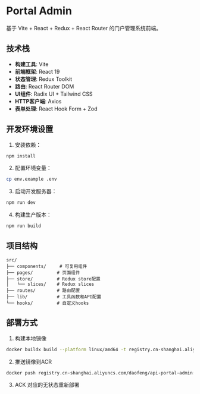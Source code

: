 # Portal Admin

基于 Vite + React + Redux + React Router 的门户管理系统前端。

## 技术栈

- **构建工具**: Vite
- **前端框架**: React 19
- **状态管理**: Redux Toolkit
- **路由**: React Router DOM
- **UI组件**: Radix UI + Tailwind CSS
- **HTTP客户端**: Axios
- **表单处理**: React Hook Form + Zod

## 开发环境设置

1. 安装依赖：
```bash
npm install
```

2. 配置环境变量：
```bash
cp env.example .env
```

3. 启动开发服务器：
```bash
npm run dev
```

4. 构建生产版本：
```bash
npm run build
```

## 项目结构

```
src/
├── components/     # 可复用组件
├── pages/         # 页面组件
├── store/         # Redux store配置
│   └── slices/    # Redux slices
├── routes/        # 路由配置
├── lib/           # 工具函数和API配置
└── hooks/         # 自定义hooks
```

## 部署方式
1. 构建本地镜像
```bash
docker buildx build --platform linux/amd64 -t registry.cn-shanghai.aliyuncs.com/daofeng/api-portal-admin:latest .
```

2. 推送镜像到ACR
```bash
docker push registry.cn-shanghai.aliyuncs.com/daofeng/api-portal-admin:latest
```

3. ACK 对应的无状态重新部署
